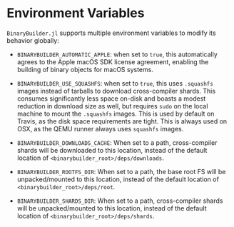 # Environment Variables

`BinaryBuilder.jl` supports multiple environment variables to modify its behavior globally:

* `BINARYBUILDER_AUTOMATIC_APPLE`: when set to `true`, this automatically agrees to the Apple macOS SDK license agreement, enabling the building of binary objects for macOS systems.

* `BINARYBUILDER_USE_SQUASHFS`: when set to `true`, this uses `.squashfs` images instead of tarballs to download cross-compiler shards.  This consumes significantly less space on-disk and boasts a modest reduction in download size as well, but requires `sudo` on the local machine to mount the `.squashfs` images.  This is used by default on Travis, as the disk space requirements are tight.  This is always used on OSX, as the QEMU runner always uses `squashfs` images.

* `BINARYBUILDER_DOWNLOADS_CACHE`: When set to a path, cross-compiler shards will be downloaded to this location, instead of the default location of `<binarybuilder_root>/deps/downloads`.

* `BINARYBUILDER_ROOTFS_DIR`: When set to a path, the base root FS will be unpacked/mounted to this location, instead of the default location of `<binarybuilder_root>/deps/root`.

* `BINARYBUILDER_SHARDS_DIR`: When set to a path, cross-compiler shards will be unpacked/mounted to this location, instead of the default location of `<binarybuilder_root>/deps/shards`.